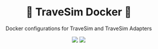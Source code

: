 <h1 align="center">🥅 TraveSim Docker 🐋</h1>
<p align="center">Docker configurations for TraveSim and TraveSim Adapters</p>

<p align="center">

<img src="https://img.shields.io/badge/ROS%20version-noetic-informational?style=for-the-badge" href="http://wiki.ros.org/noetic"/>
<img src="https://img.shields.io/badge/Gazebo%20version-11-important?style=for-the-badge" href="http://gazebosim.org/"/>

</p>

